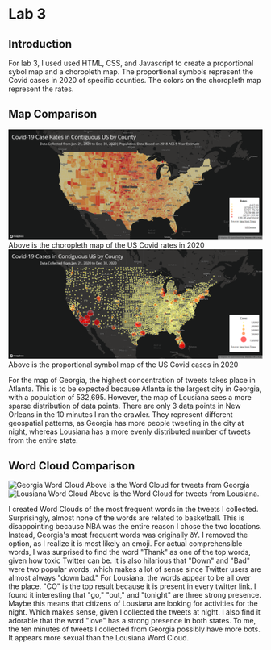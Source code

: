 # Lab 3
## Introduction
For lab 3, I used used HTML, CSS, and Javascript to create a proportional sybol map and a choropleth map. The proportional symbols represent the Covid cases in 2020 of specific counties. The colors on the choropleth map represent the rates.

## Map Comparison
![Georgia map](img/map1.png)
Above is the choropleth map of the US Covid rates in 2020
![Lousiana map](img/map2.png)
Above is the proportional symbol map of the US Covid cases in 2020

For the map of Georgia, the highest concentration of tweets takes place in Atlanta. This is to be expected because Atlanta is the largest city in Georgia, with a population of 532,695. However, the map of Lousiana sees a more sparse distribution of data points. There are only 3 data points in New Orleans in the 10 minutes I ran the crawler. They represent different geospatial patterns, as Georgia has more people tweeting in the city at night, whereas Lousiana has a more evenly distributed number of tweets from the entire state.

## Word Cloud Comparison
![Georgia Word Cloud](img/Word_Art_Georgia.png)
Above is the Word Cloud for tweets from Georgia
![Lousiana Word Cloud](img/Word_Art_Lousiana.png)
Above is the Word Cloud for tweets from Lousiana.

I created Word Clouds of the most frequent words in the tweets I collected. Surprisingly, almost none of the words are related to basketball. This is disappointing because NBA was the entire reason I chose the two locations. Instead, Georgia's most frequent words was originally ðŸ. I removed the option, as I realize it is most likely an emoji. For actual comprehensible words, I was surprised to find the word "Thank" as one of the top words, given how toxic Twitter can be. It is also hilarious that "Down" and "Bad" were two popular words, which makes a lot of sense since Twitter users are almost always "down bad." For Lousiana, the words appear to be all over the place. "CO" is the top result because it is present in every twitter link. I found it interesting that "go," "out," and "tonight" are three strong presence. Maybe this means that citizens of Lousiana are looking for activities for the night. Which makes sense, given I collected the tweets at night. I also find it adorable that the word "love" has a strong presence in both states. To me, the ten minutes of tweets I collected from Georgia possibly have more bots. It appears more sexual than the Lousiana Word Cloud.